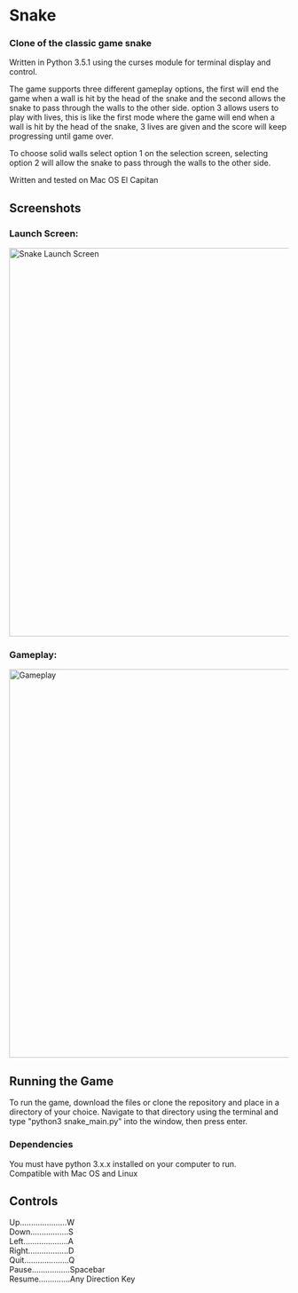 # Snake
### Clone of the classic game snake

Written in Python 3.5.1 using the curses module for terminal display and control.

The game supports three different gameplay options, the first will end the game when a wall is hit by the head of the snake and
the second allows the snake to pass through the walls to the other side. option 3 allows users to play with lives, this is like the first mode where the game will end when a wall is hit by the head of the snake, 3 lives are given and the score will keep progressing until game over.

To choose solid walls select option 1 on the selection screen, selecting option 2 will allow the snake to pass through
the walls to the other side.

Written and tested on Mac OS El Capitan

## Screenshots
### Launch Screen:

<img width="700" alt="Snake Launch Screen" src="https://user-images.githubusercontent.com/21052307/37954402-86c868f0-315a-11e8-841b-e0037679436d.png">

### Gameplay:

<img width="700" alt="Gameplay" src="https://user-images.githubusercontent.com/21052307/37954405-8854d88e-315a-11e8-8c63-ca5163ec71f6.png">

## Running the Game
To run the game, download the files or clone the repository and place in a directory of your choice. Navigate to that
directory using the terminal and type "python3 snake_main.py" into the window, then press enter.

### Dependencies
You must have python 3.x.x installed on your computer to run.<br/>
Compatible with Mac OS and Linux


## Controls

Up.....................W<br/>
Down.................S<br/>
Left....................A<br/>
Right..................D<br/>
Quit....................Q<br/>
Pause.................Spacebar<br/>
Resume..............Any Direction Key
